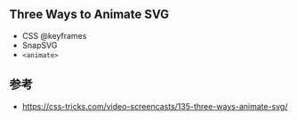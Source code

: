 ## Three Ways to Animate SVG
- CSS @keyframes
- SnapSVG
- `<animate>`

## 参考
- https://css-tricks.com/video-screencasts/135-three-ways-animate-svg/
